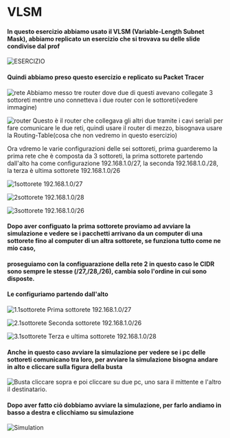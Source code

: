 # VLSM

#### In questo esercizio abbiamo usato il VLSM (Variable-Length Subnet Mask), abbiamo replicato un esercizio che si trovava su delle slide condivise dal prof
![ESERCIZIO](./img/ESERCIZIO.png)
#### Quindi abbiamo preso questo esercizio e replicato su Packet Tracer
![rete](./img/RETE.png)  Abbiamo messo tre router dove due di questi avevano collegate 3 sottoreti mentre uno connetteva i due router con le sottoreti(vedere immagine)
                         
![router](./img/Router.png)   Questo è il router che collegava gli altri due tramite i cavi seriali per fare comunicare le due reti, quindi usare il router di mezzo, bisognava usare la Routing-Table(cosa che non vedremo in questo esercizio)

Ora vdremo le varie configurazioni delle sei sottoreti, prima guarderemo la prima rete che è composta da 3 sottoreti, la prima sottorete partendo dall'alto ha come configurazione 192.168.1.0/27, la seconda 192.168.1.0./28,
la terza è ultima sottorete 192.168.1.0/26

![1sottorete](./img/1sottorete.png) 192.168.1.0/27  

![2sottorete](./img/2sottorete.png) 192.168.1.0/28

![3sottorete](./img/3sottorete.png) 192.168.1.0/26

#### Dopo aver configuato la prima sottorete proviamo ad avviare la simulazione e vedere se i pacchetti arrivano da un computer di una sottorete fino al computer di un altra sottorete, se funziona tutto come ne mio caso,
#### proseguiamo con la configuarazione della rete 2 in questo caso le CIDR sono sempre le stesse (/27,/28,/26), cambia solo l'ordine in cui sono disposte.

#### Le configuriamo partendo dall'alto

![1.1sottorete](./img/1.1sottorete.png) Prima sottorete 192.168.1.0/27

![2.1sottorete](./img/2.1sotorete.png)  Seconda sottorete 192.168.1.0/26

![3.1sottorete](./img/3.1sottorete.png) Terza e ultima sottorete 192.168.1.0/28

#### Anche in questo caso avviare la simulazione per vedere se i pc delle sottoreti comunicano tra loro, per avviare la simulazione bisogna andare in alto e cliccare sulla figura della busta 
![Busta](./img/Simulazione.png) cliccare sopra e poi cliccare su due pc, uno sara il mittente e l'altro il destinatario.

#### Dopo aver fatto ciò dobbiamo avviare la simulazione, per farlo andiamo in basso a destra e clicchiamo su simulazione 
![Simulation](./img/Simulation.png)



